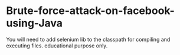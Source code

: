 # Brute-force-attack-on-facebook-using-Java
You will need to add selenium lib to the classpath for compiling and executing files.
educational purpose only.
